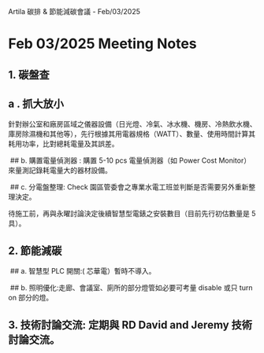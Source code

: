 Artila 碳排 & 節能減碳會議 - Feb/03/2025

# Feb 03/2025 Meeting Notes

## 1. 碳盤查

## a . 抓大放小

針對辦公室和廠房區域之儀器設備（日光燈、冷氣、冰水機、機房、冷熱飲水機、庫房除濕機和其他等），先行根據其用電器規格（WATT）、數量、使用時間計算其耗用功率，比對總耗電量及其誤差。

 ## b. 購置電量偵測器 : 購置 5-10 pcs 電量偵測器（如 Power Cost Monitor）來量測記錄耗電量大的器材設備。

 ## c. 分電盤整理: Check 園區管委會之專業水電工班並判斷是否需要另外重新整理決定。

待施工前，再與永曜討論決定後續智慧型電錶之安裝數目（目前先行初估數量是 5 具）。

## 2. 節能減碳

 ## a. 智慧型 PLC 開關:( 芯華電）暫時不導入。

 ## b. 照明優化:走廊、會議室、廁所的部分燈管如必要可考量 disable 或只 turn on 部分的燈。

## 3. 技術討論交流: 定期與 RD David and Jeremy 技術討論交流。

